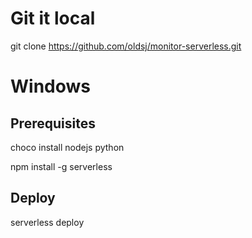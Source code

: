 # Git it local
git clone https://github.com/oldsj/monitor-serverless.git

# Windows
## Prerequisites
choco install nodejs python

npm install -g serverless

## Deploy
serverless deploy

